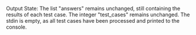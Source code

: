 Output State: The list "answers" remains unchanged, still containing the results of each test case. The integer "test_cases" remains unchanged. The stdin is empty, as all test cases have been processed and printed to the console.